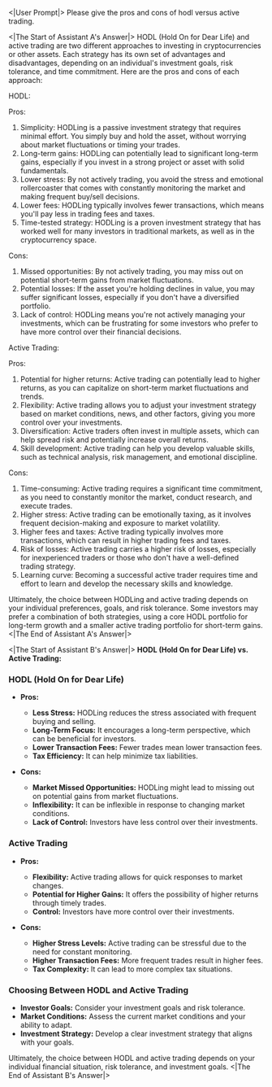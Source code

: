 <|User Prompt|>
Please give the pros and cons of hodl versus active trading.

<|The Start of Assistant A's Answer|>
HODL (Hold On for Dear Life) and active trading are two different approaches to investing in cryptocurrencies or other assets. Each strategy has its own set of advantages and disadvantages, depending on an individual's investment goals, risk tolerance, and time commitment. Here are the pros and cons of each approach:

HODL:

Pros:
1. Simplicity: HODLing is a passive investment strategy that requires minimal effort. You simply buy and hold the asset, without worrying about market fluctuations or timing your trades.
2. Long-term gains: HODLing can potentially lead to significant long-term gains, especially if you invest in a strong project or asset with solid fundamentals.
3. Lower stress: By not actively trading, you avoid the stress and emotional rollercoaster that comes with constantly monitoring the market and making frequent buy/sell decisions.
4. Lower fees: HODLing typically involves fewer transactions, which means you'll pay less in trading fees and taxes.
5. Time-tested strategy: HODLing is a proven investment strategy that has worked well for many investors in traditional markets, as well as in the cryptocurrency space.

Cons:
1. Missed opportunities: By not actively trading, you may miss out on potential short-term gains from market fluctuations.
2. Potential losses: If the asset you're holding declines in value, you may suffer significant losses, especially if you don't have a diversified portfolio.
3. Lack of control: HODLing means you're not actively managing your investments, which can be frustrating for some investors who prefer to have more control over their financial decisions.

Active Trading:

Pros:
1. Potential for higher returns: Active trading can potentially lead to higher returns, as you can capitalize on short-term market fluctuations and trends.
2. Flexibility: Active trading allows you to adjust your investment strategy based on market conditions, news, and other factors, giving you more control over your investments.
3. Diversification: Active traders often invest in multiple assets, which can help spread risk and potentially increase overall returns.
4. Skill development: Active trading can help you develop valuable skills, such as technical analysis, risk management, and emotional discipline.

Cons:
1. Time-consuming: Active trading requires a significant time commitment, as you need to constantly monitor the market, conduct research, and execute trades.
2. Higher stress: Active trading can be emotionally taxing, as it involves frequent decision-making and exposure to market volatility.
3. Higher fees and taxes: Active trading typically involves more transactions, which can result in higher trading fees and taxes.
4. Risk of losses: Active trading carries a higher risk of losses, especially for inexperienced traders or those who don't have a well-defined trading strategy.
5. Learning curve: Becoming a successful active trader requires time and effort to learn and develop the necessary skills and knowledge.

Ultimately, the choice between HODLing and active trading depends on your individual preferences, goals, and risk tolerance. Some investors may prefer a combination of both strategies, using a core HODL portfolio for long-term growth and a smaller active trading portfolio for short-term gains.
<|The End of Assistant A's Answer|>

<|The Start of Assistant B's Answer|>
**HODL (Hold On for Dear Life) vs. Active Trading:**

### **HODL (Hold On for Dear Life)**

- **Pros:**
  - **Less Stress:** HODLing reduces the stress associated with frequent buying and selling.
  - **Long-Term Focus:** It encourages a long-term perspective, which can be beneficial for investors.
  - **Lower Transaction Fees:** Fewer trades mean lower transaction fees.
  - **Tax Efficiency:** It can help minimize tax liabilities.

- **Cons:**
  - **Market Missed Opportunities:** HODLing might lead to missing out on potential gains from market fluctuations.
  - **Inflexibility:** It can be inflexible in response to changing market conditions.
  - **Lack of Control:** Investors have less control over their investments.

### **Active Trading**

- **Pros:**
  - **Flexibility:** Active trading allows for quick responses to market changes.
  - **Potential for Higher Gains:** It offers the possibility of higher returns through timely trades.
  - **Control:** Investors have more control over their investments.

- **Cons:**
  - **Higher Stress Levels:** Active trading can be stressful due to the need for constant monitoring.
  - **Higher Transaction Fees:** More frequent trades result in higher fees.
  - **Tax Complexity:** It can lead to more complex tax situations.

### **Choosing Between HODL and Active Trading**

- **Investor Goals:** Consider your investment goals and risk tolerance.
- **Market Conditions:** Assess the current market conditions and your ability to adapt.
- **Investment Strategy:** Develop a clear investment strategy that aligns with your goals.

Ultimately, the choice between HODL and active trading depends on your individual financial situation, risk tolerance, and investment goals.
<|The End of Assistant B's Answer|>